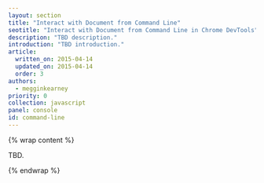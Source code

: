 ```yaml
---
layout: section
title: "Interact with Document from Command Line"
seotitle: "Interact with Document from Command Line in Chrome DevTools"
description: "TBD description."
introduction: "TBD introduction."
article:
  written_on: 2015-04-14
  updated_on: 2015-04-14
  order: 3
authors:
  - megginkearney
priority: 0
collection: javascript
panel: console
id: command-line
---
```


{% wrap content %}

TBD.

{% endwrap %}